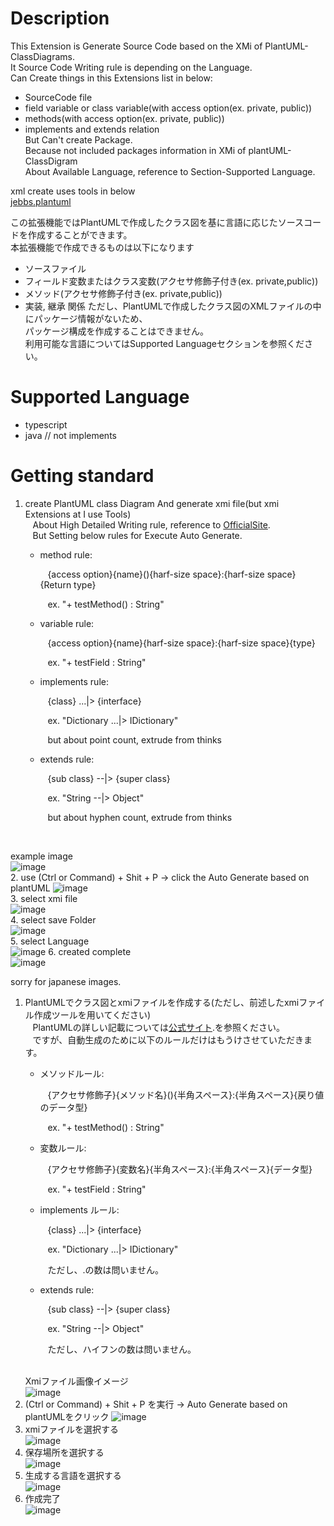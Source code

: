 # Description
This Extension is Generate Source Code based on the XMi of PlantUML-ClassDiagrams.<br/>
It Source Code Writing rule is depending on the Language.<br/>
Can Create things in this Extensions list in below:
- SourceCode file
- field variable or class variable(with access option(ex. private, public))
- methods(with access option(ex. private, public))
- implements and extends relation<br/>
But Can't create Package.<br/>
Because not included packages information in XMi of plantUML-ClassDigram<br/>
About Available Language, reference to Section-Supported Language.<br/>

xml create uses tools in below<br/>
[jebbs.plantuml](https://marketplace.visualstudio.com/items?itemName=jebbs.plantuml)

この拡張機能ではPlantUMLで作成したクラス図を基に言語に応じたソースコードを作成することができます。<br/>
本拡張機能で作成できるものは以下になります<br/>
- ソースファイル
- フィールド変数またはクラス変数(アクセサ修飾子付き(ex. private,public))
- メソッド(アクセサ修飾子付き(ex. private,public))
- 実装, 継承 関係
ただし、PlantUMLで作成したクラス図のXMLファイルの中にパッケージ情報がないため、<br/>
パッケージ構成を作成することはできません。<br/>
利用可能な言語についてはSupported Languageセクションを参照ください。

# Supported Language
- typescript
- java // not implements

# Getting standard
1. create PlantUML class Diagram And generate xmi file(but xmi Extensions at I use Tools)<br/>
&nbsp;&nbsp;&nbsp;About High Detailed Writing rule, reference to [OfficialSite](https://plantuml.com/).<br/>
&nbsp;&nbsp;&nbsp;But Setting below rules for Execute Auto Generate.
&nbsp;&nbsp;&nbsp;<ul><li><p>method rule:</p><p>&nbsp;&nbsp;&nbsp;{access option}{name}(){harf-size space}:{harf-size space}{Return type}</p><p>&nbsp;&nbsp;&nbsp;ex. "+ testMethod() : String"</p></li><li><p>variable rule:</p><p>&nbsp;&nbsp;&nbsp;{access option}{name}{harf-size space}:{harf-size space}{type}</p><p>&nbsp;&nbsp;&nbsp;ex. "+ testField : String"</p></li><li><p>implements rule:</p><p>&nbsp;&nbsp;&nbsp;{class} ...|> {interface}</p><p>&nbsp;&nbsp;&nbsp;ex. "Dictionary ...|> IDictionary"</p><p>&nbsp;&nbsp;&nbsp;but about point count, extrude from thinks</p></li><li><p>extends rule:</p><p>&nbsp;&nbsp;&nbsp;{sub class} --|> {super class}</p><p>&nbsp;&nbsp;&nbsp;ex. "String --|> Object"</p><p>&nbsp;&nbsp;&nbsp;but about hyphen count, extrude from thinks</p></li>
</ul><br/>

example image<br/>
![image](https://github.com/user-attachments/assets/4caf9d2d-a59a-4693-bc24-5af5f397527b)<br/>
2. use (Ctrl or Command) + Shit + P  -> click the Auto Generate based on plantUML
![image](https://github.com/user-attachments/assets/a19475a1-df29-463c-9af9-48b504998a21)<br/>
3. select xmi file<br/>
![image](https://github.com/user-attachments/assets/923ea082-b66b-4f75-940b-2b61d6994aa0)<br/>
4. select save Folder<br/>
![image](https://github.com/user-attachments/assets/4ab1006d-c24e-4fe9-90f5-ebab33003673)<br/>
5. select Language<br/>
![image](https://github.com/user-attachments/assets/ce2dcb2d-de9a-4692-987a-afd998271133)
6. created complete<br/>
![image](https://github.com/user-attachments/assets/29e4f799-8952-4833-950b-6f31b4024a26)

sorry for japanese images.

1. PlantUMLでクラス図とxmiファイルを作成する(ただし、前述したxmiファイル作成ツールを用いてください)<br/>
&nbsp;&nbsp;&nbsp;PlantUMLの詳しい記載については[公式サイト](https://plantuml.com/).を参照ください。<br/>
&nbsp;&nbsp;&nbsp;ですが、自動生成のために以下のルールだけはもうけさせていただきます。
&nbsp;&nbsp;&nbsp;<ul><li><p>メソッドルール:</p><p>&nbsp;&nbsp;&nbsp;{アクセサ修飾子}{メソッド名}(){半角スペース}:{半角スペース}{戻り値のデータ型}</p><p>&nbsp;&nbsp;&nbsp;ex. "+ testMethod() : String"</p></li><li><p>変数ルール:</p><p>&nbsp;&nbsp;&nbsp;{アクセサ修飾子}{変数名}{半角スペース}:{半角スペース}{データ型}</p><p>&nbsp;&nbsp;&nbsp;ex. "+ testField : String"</p></li><li><p>implements ルール:</p><p>&nbsp;&nbsp;&nbsp;{class} ...|> {interface}</p><p>&nbsp;&nbsp;&nbsp;ex. "Dictionary ...|> IDictionary"</p><p>&nbsp;&nbsp;&nbsp;ただし、.の数は問いません。</p></li><li><p>extends rule:</p><p>&nbsp;&nbsp;&nbsp;{sub class} --|> {super class}</p><p>&nbsp;&nbsp;&nbsp;ex. "String --|> Object"</p><p>&nbsp;&nbsp;&nbsp;ただし、ハイフンの数は問いません。</p></li></ul><br/>
Xmiファイル画像イメージ<br/>
![image](https://github.com/user-attachments/assets/4caf9d2d-a59a-4693-bc24-5af5f397527b)<br/>
2. (Ctrl or Command) + Shit + P を実行  -> Auto Generate based on plantUMLをクリック
![image](https://github.com/user-attachments/assets/a19475a1-df29-463c-9af9-48b504998a21)<br/>
3. xmiファイルを選択する<br/>
![image](https://github.com/user-attachments/assets/923ea082-b66b-4f75-940b-2b61d6994aa0)<br/>
4. 保存場所を選択する<br/>
![image](https://github.com/user-attachments/assets/4ab1006d-c24e-4fe9-90f5-ebab33003673)<br/>
5. 生成する言語を選択する<br/>
![image](https://github.com/user-attachments/assets/ce2dcb2d-de9a-4692-987a-afd998271133)
6. 作成完了<br/>
![image](https://github.com/user-attachments/assets/29e4f799-8952-4833-950b-6f31b4024a26)



